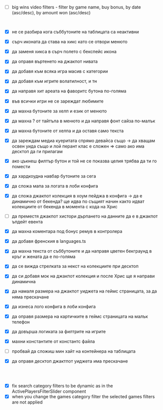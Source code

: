 - [ ] big wins video filters - filter by game name, buy bonus, by date (asc/desc), by amount won (asc/desc)
<br>

- [x] не се разбира кога съббутоните на таблицата са неактивни
- [x] сърч иконата да става на хикс като се отвори менюто
- [x] да заменя хикса в сърч полето с бекспейс икона
- [x] да оправя въртенето на джакпот нивата
- [x] да добавя към всяка игра масив с категории
- [x] да добавя към игрите волатилност, и тн
- [x] да направя хит ареата на фаворитс бутона по-голяма
- [x] във всички игри не се зареждат любимите
- [x] да махна бутоните за хелп и език от менюто
- [x] да махна ? от тайтъла в менюто и да направя фонт сайза по-малък
- [x] да махна бутоните от хелпа и да оставя само текста
- [x] да зареждам медиа куеритата спрямо девайса също -> да хващам освен уида също и лой перант клас е сложен => само ако има десктоп да ги прилагам
- [x] ако цъкнеш филтър бутон и той не се показва целия трябва да ти го помести
- [x] да хардкоудна навбар бутоните за сега
- [x] да сложа мапа за логата в лоби конфига
- [x] да сложа джакпот колекция в хоум пейджа в конфига -> да е динамично от бекенда? ще идва по същият начин както идват колекциите от бекенда в момента с кода на Хрис
- [ ] да преместя джакпот хистори дърпането на данните да е в джакпот ъпдейт евента
- [x] да махна коментара под бонус ремув в контролера
- [x] да добавя френския в languages.ts
- [x] да махна текста от съббутоните и да направя цветен бекграунд в кръг и жената да е по-голяма
- [x] да се вижда стрелката за некст на колекциите при десктоп
- [x] да си добавя мок на джакпот колекция и после Хрис ще я направи динамична
- [x] да намаля размера на джакпот уиджета на геймс страницата, за да няма прескачане
- [x] да изнеса лого конфига в лоби конфига
- [x] да оправя размера на картичките в геймс страницата на малък телефон
- [x] да довърша логиката за филтрите на игрите
- [x] махни константите от константс файла
- [ ] пробвай да сложиш мин хайт на контейнера на таблицата
- [x] да оправя десктоп джактпот уиджета има прескачане


<br/>
<br/>

- [x] fix search category filters to be dynamic as in the ActivePlayersFilterSlider component
- [x] when you change the games category filter the selected games filters are not applied